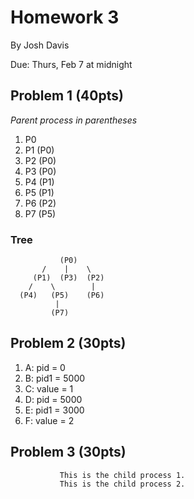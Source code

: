 Homework 3
==========

By Josh Davis

Due: Thurs, Feb 7 at midnight

## Problem 1 (40pts)
*Parent process in parentheses*

1. P0
2. P1 (P0)
3. P2 (P0)
4. P3 (P0)
5. P4 (P1)
6. P5 (P1)
7. P6 (P2)
8. P7 (P5)

### Tree

               (P0)
           /    |    \
         (P1)  (P3)  (P2)
        /    \        |
      (P4)   (P5)    (P6)
              |
             (P7)

## Problem 2 (30pts)

1. A: pid = 0
2. B: pid1 = 5000
3. C: value = 1
4. D: pid = 5000
5. E: pid1 = 3000
6. F: value = 2

## Problem 3 (30pts)

               This is the child process 1.
               This is the child process 2.
